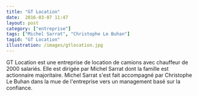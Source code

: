```yaml
---
title: "GT Location"
date:  2016-03-07 11:47
layout: post
category: ["entreprise"]
tags: ["Michel Sarrat", "Christophe Le Buhan"]
tagid: "GT Location"
illustration: /images/gtlocation.jpg
---
```


GT Location est une entreprise de location de camions avec chauffeur de 2000 salariés. Elle est dirigée par Michel Sarrat dont la famille est actionnaire majoritaire. Michel Sarrat s'est fait accompagné par Christophe Le Buhan dans la mue de l'entreprise vers un management basé sur la confiance.
